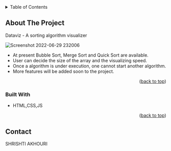 <!-- TABLE OF CONTENTS -->
<details>
  <summary>Table of Contents</summary>
  <ol>
    <li>
      <a href="#about-the-project">About The Project</a>
      <ul>
        <li><a href="#built-with">Built With</a></li>
      </ul>
    </li>
    <li><a href="#contact">Contact</a></li>
  </ol>
</details>

<!-- ABOUT THE PROJECT -->

## About The Project

Dataviz - A sorting algorithm visualizer

![Screenshot 2022-06-29 232006](https://user-images.githubusercontent.com/68317448/176502941-9b723b6b-6f38-4c5c-8d36-e7d1134b49ce.png)

- At present Bubble Sort, Merge Sort and Quick Sort are available.
- User can decide the size of the array and the visualizing speed.
- Once a algorithm is under execution, one cannot start another algorithm.
- More features will be added soon to the project.

<p align="right">(<a href="#top">back to top</a>)</p>

### Built With

- HTML,CSS,JS

<p align="right">(<a href="#top">back to top</a>)</p>

<!-- CONTACT -->

## Contact

SHRISHTI AKHOURI
